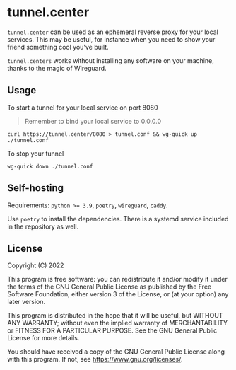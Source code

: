# tunnel.center

`tunnel.center` can be used as an ephemeral reverse proxy for your local
services. This may be useful, for instance when you need to show your friend
something cool you've built.

`tunnel.centers` works without installing any software on your machine,
thanks to the magic of Wireguard.


## Usage

To start a tunnel for your local service on port 8080
> Remember to bind your local service to 0.0.0.0

```
curl https://tunnel.center/8080 > tunnel.conf && wg-quick up ./tunnel.conf
```

To stop your tunnel

```
wg-quick down ./tunnel.conf
```


## Self-hosting

Requirements: `python >= 3.9`, `poetry`, `wireguard`, `caddy`.

Use `poetry` to install the dependencies. There is a systemd service
included in the repository as well.


## License


Copyright (C) 2022

This program is free software: you can redistribute it and/or modify
it under the terms of the GNU General Public License as published by
the Free Software Foundation, either version 3 of the License, or
(at your option) any later version.

This program is distributed in the hope that it will be useful,
but WITHOUT ANY WARRANTY; without even the implied warranty of
MERCHANTABILITY or FITNESS FOR A PARTICULAR PURPOSE.  See the
GNU General Public License for more details.

You should have received a copy of the GNU General Public License
along with this program.  If not, see <https://www.gnu.org/licenses/>.
